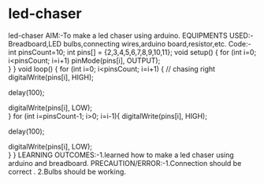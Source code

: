 # led-chaser
led-chaser
AIM:-To make a led chaser using arduino.
EQUIPMENTS USED:-Breadboard,LED bulbs,connecting wires,arduino board,resistor,etc.
Code:- int pinsCount=10;
int pins[] = {2,3,4,5,6,7,8,9,10,11};
void setup() {
for (int i=0; i<pinsCount; i=i+1)
pinMode(pins[i], OUTPUT);            
}
}
void loop() {
for (int i=0; i<pinsCount; i=i+1)
{ // chasing right
digitalWrite(pins[i], HIGH);         


delay(100);                         


digitalWrite(pins[i], LOW);          
}
for (int i=pinsCount-1; i>0; i=i-1){
digitalWrite(pins[i], HIGH);         


delay(100);                          


digitalWrite(pins[i], LOW);          
}
}
LEARNING OUTCOMES:-1.learned how to make a led chaser using arduino and breadboard.
PRECAUTION/ERROR:-1.Connection should be correct . 2.Bulbs should be working.

